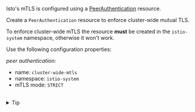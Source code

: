Isto's mTLS is configured using a
[PeerAuthentication](https://istio.io/latest/docs/reference/config/security/peer_authentication/)
resource.

Create a `PeerAuthentication` resource to enforce cluster-wide mutual TLS.


To enforce cluster-wide mTLS the resource **must** be created in the `istio-system` namespace, otherwise it won't work.

Use the following configuration properties:

*peer authentication:*
- name: `cluster-wide-mtls`
- namespace: `istio-system`
- mTLS mode: `STRICT`


<br>
<details><summary>Tip</summary>

```plain
apiVersion: security.istio.io/v1beta1
kind: PeerAuthentication
metadata:
  name: // TODO
  namespace: // TODO
spec:
  mtls:
    mode: // TODO
```{{copy}}
</details>

<br>
<details><summary>Solution</summary>

```plain
apiVersion: security.istio.io/v1beta1
kind: PeerAuthentication
metadata:
  name: cluster-wide-mtls
  namespace: istio-system
spec:
  mtls:
    mode: STRICT
```{{copy}}
</details>
